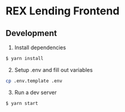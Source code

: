 # REX Lending Frontend

## Development

1. Install dependencies

```bash
$ yarn install
```

2. Setup .env and fill out variables

```bash
cp .env.template .env
```

3. Run a dev server

```bash
$ yarn start
```
